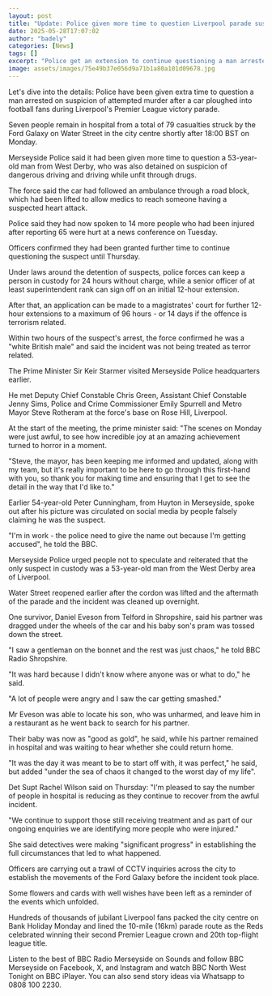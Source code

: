 ```yaml
---
layout: post
title: "Update: Police given more time to question Liverpool parade suspect"
date: 2025-05-28T17:07:02
author: "badely"
categories: [News]
tags: []
excerpt: "Police get an extension to continue questioning a man arrested on suspicion of attempted murder."
image: assets/images/75e49b37e056d9a71b1a80a101d09678.jpg
---
```


Let's dive into the details: Police have been given extra time to question a man arrested on suspicion of attempted murder after a car ploughed into football fans during Liverpool's Premier League victory parade.

Seven people remain in hospital from a total of 79 casualties struck by the Ford Galaxy on Water Street in the city centre shortly after 18:00 BST on Monday.

Merseyside Police said it had been given more time to question a 53-year-old man from West Derby, who was also detained on suspicion of dangerous driving and driving while unfit through drugs.

The force said the car had followed an ambulance through a road block, which had been lifted to allow medics to reach someone having a suspected heart attack.

Police said they had now spoken to 14 more people who had been injured after reporting 65 were hurt at a news conference on Tuesday.

Officers confirmed they had been granted further time to continue questioning the suspect until Thursday.

Under laws around the detention of suspects, police forces can keep a person in custody for 24 hours without charge, while a senior officer of at least superintendent rank can sign off on an initial 12-hour extension. 

After that, an application can be made to a magistrates' court for further 12-hour extensions to a maximum of 96 hours - or 14 days if the offence is terrorism related.

Within two hours of the suspect's arrest, the force confirmed he was a "white British male" and said the incident was not being treated as terror related.

The Prime Minister Sir Keir Starmer visited Merseyside Police headquarters earlier.

He met Deputy Chief Constable Chris Green, Assistant Chief Constable Jenny Sims, Police and Crime Commissioner Emily Spurrell and Metro Mayor Steve Rotheram at the force's base on Rose Hill, Liverpool. 

At the start of the meeting, the prime minister said: "The scenes on Monday were just awful, to see how incredible joy at an amazing achievement turned to horror in a moment.

"Steve, the mayor, has been keeping me informed and updated, along with my team, but it's really important to be here to go through this first-hand with you, so thank you for making time and ensuring that I get to see the detail in the way that I'd like to."

Earlier 54-year-old Peter Cunningham, from Huyton in Merseyside, spoke out after his picture was circulated on social media by people falsely claiming he was the suspect.

"I'm in work - the police need to give the name out because I'm getting accused", he told the BBC.

Merseyside Police urged people not to speculate and reiterated that the only suspect in custody was a 53-year-old man from the West Derby area of Liverpool.

Water Street reopened earlier after the cordon was lifted and the aftermath of the parade and the incident was cleaned up overnight. 

One survivor, Daniel Eveson from Telford in Shropshire, said his partner was dragged under the wheels of the car and his baby son's pram was tossed down the street. 

"I saw a gentleman on the bonnet and the rest was just chaos," he told BBC Radio Shropshire.

"It was hard because I didn't know where anyone was or what to do," he said. 

"A lot of people were angry and I saw the car getting smashed."

Mr Eveson was able to locate his son, who was unharmed, and leave him in a restaurant as he went back to search for his partner.

Their baby was now as "good as gold", he said, while his partner remained in hospital and was waiting to hear whether she could return home.

"It was the day it was meant to be to start off with, it was perfect," he said, but added "under the sea of chaos it changed to the worst day of my life".

Det Supt Rachel Wilson said on Thursday: "I'm pleased to say the number of people in hospital is reducing as they continue to recover from the awful incident.

"We continue to support those still receiving treatment and as part of our ongoing enquiries we are identifying more people who were injured."

She said detectives were making "significant progress" in establishing the full circumstances that led to what happened.

Officers are carrying out a trawl of CCTV inquiries across the city to establish the movements of the Ford Galaxy before the incident took place.

Some flowers and cards with well wishes have been left as a reminder of the events which unfolded.

Hundreds of thousands of jubilant Liverpool fans packed the city centre on Bank Holiday Monday and lined the 10-mile (16km) parade route as the Reds celebrated winning their second Premier League crown and 20th top-flight league title.

Listen to the best of BBC Radio Merseyside on Sounds and follow BBC Merseyside on Facebook, X, and Instagram and watch BBC North West Tonight on BBC iPlayer. You can also send story ideas via Whatsapp to 0808 100 2230.

